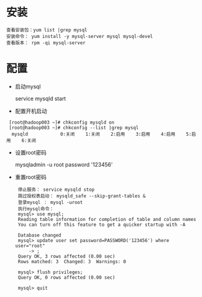 # 安装
```
查看安装包：yum list |grep mysql
安装命令： yum install -y mysql-server mysql mysql-devel 
查看版本： rpm -qi mysql-server
```
# 配置
- 启动mysql

    service mysqld start
- 配置开机启动
```    
 [root@hadoop003 ~]# chkconfig mysqld on
 [root@hadoop003 ~]# chkconfig --list |grep mysql
  mysqld         	0:关闭	1:关闭	2:启用	3:启用	4:启用	5:启用	6:关闭
```
- 设置root密码
  
   mysqladmin -u root password '123456'
- 重置root密码

  ```
   停止服务： service mysqld stop
   跳过授权表启动： mysqld_safe --skip-grant-tables &
   登录mysql ： mysql -uroot 
   执行mysql命令：
   mysql> use mysql;
   Reading table information for completion of table and column names
   You can turn off this feature to get a quicker startup with -A
   
   Database changed
   mysql> update user set password=PASSWORD('123456') where user="root"
       -> ;
   Query OK, 3 rows affected (0.00 sec)
   Rows matched: 3  Changed: 3  Warnings: 0
   
   mysql> flush privileges;
   Query OK, 0 rows affected (0.00 sec)
   
   mysql> quit
   
  ```

